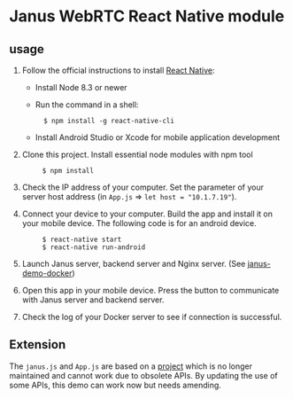 # Janus WebRTC React Native module

## usage

1. Follow the official instructions to install [React Native]:
    
    * Install Node 8.3 or newer

    * Run the command in a shell:

            $ npm install -g react-native-cli
        
    * Install Android Studio or Xcode for mobile application development

2. Clone this project. Install essential node modules with npm tool
        
            $ npm install

3. Check the IP address of your computer. Set the parameter of your server host address 
(in `App.js` => `let host = "10.1.7.19"`). 

4. Connect your device to your computer. Build the app and install it on your mobile device.
The following code is for an android device.

            $ react-native start
            $ react-native run-android

4. Launch Janus server, backend server and Nginx server. (See [janus-demo-docker]) 

5. Open this app in your mobile device. Press the button to communicate with Janus server and backend server.

6. Check the log of your Docker server to see if connection is successful.
            
[React Native]: https://facebook.github.io/react-native/docs/getting-started

[janus-demo-docker]: https://git.gpac-licensing.com/yanhao/janus-demo-docker

## Extension

The `janus.js` and `App.js` are based on a [project] which is no longer maintained and cannot work due to
obsolete APIs. By updating the use of some APIs, this demo can work now but needs amending.

[project]: https://github.com/atyenoria/react-native-webrtc-janus-gateway